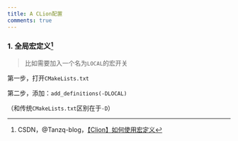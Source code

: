 ```yaml
---
title: A CLion配置
comments: true
---
```


### 1. 全局宏定义[^1]

> 比如需要加入一个名为`LOCAL`的宏开关

第一步，打开`CMakeLists.txt`

第二步，添加：`add_definitions(-DLOCAL)`

（和传统`CMakeLists.txt`区别在于`-D`）







[^1]: CSDN，@Tanzq-blog，[【Clion】如何使用宏定义](https://blog.csdn.net/qq_46276931/article/details/117910350)
